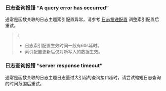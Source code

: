 ### 日志查询报错 “A query error has occurred”

通常是函数关联的日志主题索引配置异常，请参考 [日志投递配置](https://cloud.tencent.com/document/product/583/52644#.E7.B4.A2.E5.BC.95.E9.85.8D.E7.BD.AE) 调整索引配置后重试。

>! 
>- 日志索引配置生效时间一般有60s延时。
>- 索引配置更新后仅对新写入的数据生效。

### 日志查询报错 “server response timeout”

通常是函数关联的日志主题日志量过大引起的查询接口超时，请尝试缩短日志查询的时间范围后重试。

